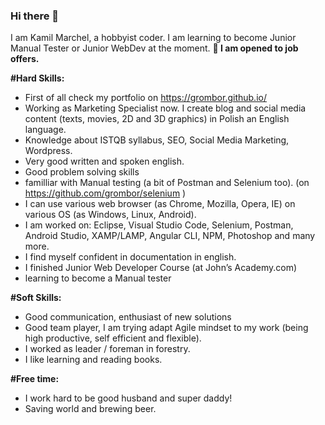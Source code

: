 ### Hi there 👋
I am Kamil Marchel, a hobbyist coder. 
I am learning to become Junior Manual Tester or Junior WebDev at the moment. 
**🤔 I am opened to job offers.**

<!--
**grombor/grombor** is a ✨ _special_ ✨ repository because its `README.md` (this file) appears on your GitHub profile.

Here are some ideas to get you started:

- 🔭 I’m currently working on ...
- 🌱 I’m currently learning ...
- 👯 I’m looking to collaborate on ...
- 🤔 I’m looking for help with ...
- 💬 Ask me about ...
- 📫 How to reach me: ...
- 😄 Pronouns: ...
- ⚡ Fun fact: ...
-->
**#Hard Skills:**
 - First of all check my portfolio on https://grombor.github.io/
 - Working as Marketing Specialist now. I create blog and social media content (texts, movies, 2D and 3D graphics) in Polish an English language.
 - Knowledge about ISTQB syllabus, SEO, Social Media Marketing, Wordpress.
 - Very good written and spoken english. 
 - Good problem solving skills
 - familliar with Manual testing (a bit of Postman and Selenium too). (on https://github.com/grombor/selenium )
 - I can use various web browser (as Chrome, Mozilla, Opera, IE) on various OS (as Windows, Linux, Android).
 - I am worked on: Eclipse, Visual Studio Code, Selenium, Postman, Android Studio, XAMP/LAMP, Angular CLI, NPM, Photoshop and many more.
 - I find myself confident in documentation in english.
 - I finished Junior Web Developer Course (at John’s Academy.com)
 - learning to become a Manual tester

**#Soft Skills:**
 - Good communication, enthusiast of new solutions
 - Good team player, I am trying adapt Agile mindset to my work (being high productive, self efficient and flexible).
 - I worked as leader / foreman in forestry.
 - I like learning and reading books.
 
**#Free time:**
 - I work hard to be good husband and super daddy!
 - Saving world and brewing beer.
 

